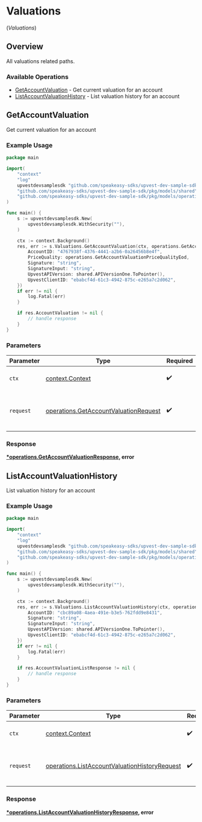 # Valuations
(*Valuations*)

## Overview

All valuations related paths.

### Available Operations

* [GetAccountValuation](#getaccountvaluation) - Get current valuation for an account
* [ListAccountValuationHistory](#listaccountvaluationhistory) - List valuation history for an account

## GetAccountValuation

Get current valuation for an account

### Example Usage

```go
package main

import(
	"context"
	"log"
	upvestdevsamplesdk "github.com/speakeasy-sdks/upvest-dev-sample-sdk"
	"github.com/speakeasy-sdks/upvest-dev-sample-sdk/pkg/models/shared"
	"github.com/speakeasy-sdks/upvest-dev-sample-sdk/pkg/models/operations"
)

func main() {
    s := upvestdevsamplesdk.New(
        upvestdevsamplesdk.WithSecurity(""),
    )

    ctx := context.Background()
    res, err := s.Valuations.GetAccountValuation(ctx, operations.GetAccountValuationRequest{
        AccountID: "4767938f-4376-4441-a2b6-0a26456b8e4f",
        PriceQuality: operations.GetAccountValuationPriceQualityEod,
        Signature: "string",
        SignatureInput: "string",
        UpvestAPIVersion: shared.APIVersionOne.ToPointer(),
        UpvestClientID: "ebabcf4d-61c3-4942-875c-e265a7c2d062",
    })
    if err != nil {
        log.Fatal(err)
    }

    if res.AccountValuation != nil {
        // handle response
    }
}
```

### Parameters

| Parameter                                                                                      | Type                                                                                           | Required                                                                                       | Description                                                                                    |
| ---------------------------------------------------------------------------------------------- | ---------------------------------------------------------------------------------------------- | ---------------------------------------------------------------------------------------------- | ---------------------------------------------------------------------------------------------- |
| `ctx`                                                                                          | [context.Context](https://pkg.go.dev/context#Context)                                          | :heavy_check_mark:                                                                             | The context to use for the request.                                                            |
| `request`                                                                                      | [operations.GetAccountValuationRequest](../../models/operations/getaccountvaluationrequest.md) | :heavy_check_mark:                                                                             | The request object to use for the request.                                                     |


### Response

**[*operations.GetAccountValuationResponse](../../models/operations/getaccountvaluationresponse.md), error**


## ListAccountValuationHistory

List valuation history for an account

### Example Usage

```go
package main

import(
	"context"
	"log"
	upvestdevsamplesdk "github.com/speakeasy-sdks/upvest-dev-sample-sdk"
	"github.com/speakeasy-sdks/upvest-dev-sample-sdk/pkg/models/shared"
	"github.com/speakeasy-sdks/upvest-dev-sample-sdk/pkg/models/operations"
)

func main() {
    s := upvestdevsamplesdk.New(
        upvestdevsamplesdk.WithSecurity(""),
    )

    ctx := context.Background()
    res, err := s.Valuations.ListAccountValuationHistory(ctx, operations.ListAccountValuationHistoryRequest{
        AccountID: "cbc89a08-4aea-491e-b3e5-762fdd9e8431",
        Signature: "string",
        SignatureInput: "string",
        UpvestAPIVersion: shared.APIVersionOne.ToPointer(),
        UpvestClientID: "ebabcf4d-61c3-4942-875c-e265a7c2d062",
    })
    if err != nil {
        log.Fatal(err)
    }

    if res.AccountValuationListResponse != nil {
        // handle response
    }
}
```

### Parameters

| Parameter                                                                                                      | Type                                                                                                           | Required                                                                                                       | Description                                                                                                    |
| -------------------------------------------------------------------------------------------------------------- | -------------------------------------------------------------------------------------------------------------- | -------------------------------------------------------------------------------------------------------------- | -------------------------------------------------------------------------------------------------------------- |
| `ctx`                                                                                                          | [context.Context](https://pkg.go.dev/context#Context)                                                          | :heavy_check_mark:                                                                                             | The context to use for the request.                                                                            |
| `request`                                                                                                      | [operations.ListAccountValuationHistoryRequest](../../models/operations/listaccountvaluationhistoryrequest.md) | :heavy_check_mark:                                                                                             | The request object to use for the request.                                                                     |


### Response

**[*operations.ListAccountValuationHistoryResponse](../../models/operations/listaccountvaluationhistoryresponse.md), error**

